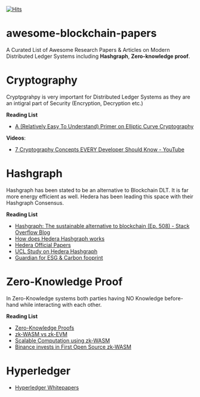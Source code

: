 [![Hits](https://hits.sh/github.com/ShatilKhan/awesome-blockchain-papers/hits.svg)](https://hits.sh/github.com/ShatilKhan/awesome-blockchain-papers/hits/)

# awesome-blockchain-papers
A Curated List of Awesome Research Papers & Articles on Modern Distributed Ledger Systems including **Hashgraph**, **Zero-knowledge proof**. 

# Cryptography
Cryptpgrahpy is very important for Distributed Ledger Systems as they are an intigral part of Security (Encryption, Decryption etc.)

**Reading List**
- [A (Relatively Easy To Understand) Primer on Elliptic Curve Cryptography](https://blog.cloudflare.com/a-relatively-easy-to-understand-primer-on-elliptic-curve-cryptography/)

**Videos**:
- [7 Cryptography Concepts EVERY Developer Should Know - YouTube](https://www.youtube.com/watch?v=NuyzuNBFWxQ&t=168s)


# Hashgraph
Hashgraph has been stated to be an alternative to Blockchain DLT. It is far more energy efficient as well. Hedera has been leading this space with their Hashgraph Consensus.

**Reading List**
- [Hashgraph: The sustainable alternative to blockchain (Ep. 508) - Stack Overflow Blog](https://stackoverflow.blog/2022/11/09/hashgraph-the-sustainable-alternative-to-blockchain/)
- [How does Hedera Hashgraph works](https://zebpay.com/blog/how-does-hedera-hashgraph-hbar-work#:~:text=Hedera%20Hashgraph%20is%20an%20alternative,with%20a%20few%20faulty%20nodes.)
- [Hedera Official Papers](https://hedera.com/papers)
- [UCL Study on Hedera Hashgraph](https://hedera.com/papers)
- [Guardian for ESG & Carbon fooprint](https://github.com/hashgraph/guardian)

# Zero-Knowledge Proof
In Zero-Knowledge systems both parties having NO Knowledge before-hand while interacting with each other.

**Reading List**
- [Zero-Knowledge Proofs](https://ethereum.org/en/zero-knowledge-proofs/)
- [zk-WASM vs zk-EVM](https://twitter.com/HyperOracle/status/1623384955178090496?ref_src=twsrc%5Etfw%7Ctwcamp%5Etweetembed%7Ctwterm%5E1623384955178090496%7Ctwgr%5Ecfb7aa57390f3089f298ab3ba91a7333db425cf2%7Ctwcon%5Es1_&ref_url=https%3A%2F%2Fpublish.twitter.com%2F%3Fquery%3Dhttps3A2F2Ftwitter.com2FHyperOracle2Fstatus2F1623384955178090496widget%3DTweet)
- [Scalable Computation using zk-WASM](https://mirror.xyz/hyperoracleblog.eth/FRbMWj85951QWJdEhqGTC-p6TD41583SnZOa47EVsks)
- [Binance invests in First Open Source zk-WASM](https://www.binance.com/en/blog/ecosystem/binance-labs-invests-in-delphinus-lab-the-first-opensource-zkwasm-virtual-machine-to-support-next-era-of-web3-applications-3444797851566042967)

# Hyperledger 
- [Hyperledger Whitepapers](https://www.hyperledger.org/learn/white-papers)
